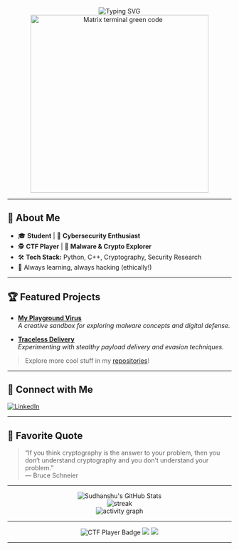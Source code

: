 <!-- Profile README for SudhanshuRai-Flme -->

<div align="center">

<!-- Typing SVG Animation: Faster, neon green color, clean white background -->
<img src="https://readme-typing-svg.demolab.com?font=Fira+Code&weight=900&pause=700&color=39FF14&background=FFFFFF00&center=true&vCenter=true&width=435&lines=Sudhanshu+Rai;shura356;Student+%7C+Cybersecurity+Enthusiast+%7C+CTF+Player;Python+%7C+C%2B%2B+%7C+Crypto+Nerd" alt="Typing SVG" />
</div>
<div align="center">
<img src="https://media.giphy.com/media/iIqmM5tTjmpOB9mpbn/giphy.gif" width="400" alt="Matrix terminal green code" />

</div>

---

## 🦊 About Me

- 🎓 **Student** | 🔐 **Cybersecurity Enthusiast**
- 🕵️ **CTF Player** | 👾 **Malware & Crypto Explorer**
- 🛠️ **Tech Stack:** Python, C++, Cryptography, Security Research
- 🌱 Always learning, always hacking (ethically!)

---

## 🏆 Featured Projects

- [**My Playground Virus**](https://github.com/SudhanshuRai-Flme/My-Playground-Virus)  
  _A creative sandbox for exploring malware concepts and digital defense._

- [**Traceless Delivery**](https://github.com/SudhanshuRai-Flme/Traceless-Delivery)  
  _Experimenting with stealthy payload delivery and evasion techniques._

> Explore more cool stuff in my [repositories](https://github.com/SudhanshuRai-Flme?tab=repositories)!

---

## 🤝 Connect with Me

[![LinkedIn](https://img.shields.io/badge/LinkedIn-blue?style=for-the-badge&logo=linkedin)](https://www.linkedin.com/in/sudhanshu-rai-5a3290335/)

---

## 💬 Favorite Quote

> “If you think cryptography is the answer to your problem, then you don’t understand cryptography and you don’t understand your problem.”  
> — Bruce Schneier

---

<div align="center">

<img src="https://github-readme-stats.vercel.app/api?username=SudhanshuRai-Flme&show_icons=true&theme=radical" alt="Sudhanshu's GitHub Stats"/>
<br>
<img src="https://github-readme-streak-stats.herokuapp.com/?user=SudhanshuRai-Flme&theme=tokyonight" alt="streak"/>
<br>
<img src="https://github-activity-graph.cyclic.app/graph?username=SudhanshuRai356&theme=dracula&area=true&hide_border=true" alt="activity graph"/>
</div>

---

<p align="center">
  <img src="https://img.shields.io/badge/CTF%20Player-%F0%9F%94%90%20Hacking%20the%20Planet-informational?style=for-the-badge&color=purple" alt="CTF Player Badge" />
  <img src="https://img.shields.io/badge/Malware%20Sandbox-%F0%9F%92%A5-blueviolet?style=for-the-badge" />
  <img src="https://img.shields.io/badge/Crypto%20Nerd-%F0%9F%92%AB-orange?style=for-the-badge" />
</p>

---

